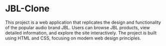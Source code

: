 # JBL-Clone
This project is a web application that replicates the design and functionality of the popular audio brand JBL. Users can browse JBL products, view detailed information, and explore the site interactively. The project is built using HTML and CSS, focusing on modern web design principles.
